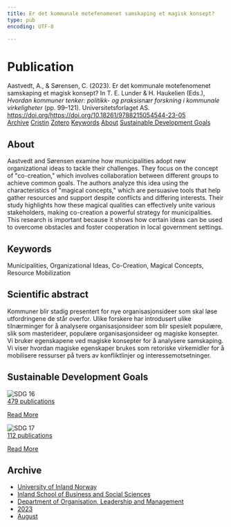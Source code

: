 ```yaml
---
title: Er det kommunale motefenomenet samskaping et magisk konsept?
type: pub
encoding: UTF-8

---
```

<h1>Publication</h1>
<article id="csl-bib-container-DFZ7UL58" class="csl-bib-container">
  <div class="csl-bib-body"> <div class="csl-entry">Aastvedt, A., &#38; Sørensen, C. (2023). Er det kommunale motefenomenet samskaping et magisk konsept? In T. E. Lunder &#38; H. Haukelien (Eds.), <i>Hvordan kommuner tenker: politikk- og praksisnær forskning i kommunale virkeligheter</i> (pp. 99–121). Universitetsforlaget AS. <a href="https://doi.org/https://doi.org/10.18261/9788215054544-23-05">https://doi.org/https://doi.org/10.18261/9788215054544-23-05</a></div> </div>
  <div class="csl-bib-buttons">
    <a href="#taxonomy-article-DFZ7UL58" alt="archive" class="csl-bib-button">Archive</a>
    <a href="https://app.cristin.no/results/show.jsf?id=2164772" alt="Cristin" class="csl-bib-button">Cristin</a>
    <a href="http://zotero.org/groups/5881554/items/DFZ7UL58" alt="Zotero" class="csl-bib-button">Zotero</a>
    <a href="#keywords-article-DFZ7UL58" alt="keywords" class="csl-bib-button">Keywords</a>
    <a href="#about-article-DFZ7UL58" alt="about_pub" class="csl-bib-button">About</a>
    <a href="#sdg-article-DFZ7UL58" alt="sdg" class="csl-bib-button">Sustainable Development Goals</a>
  </div>
  <div id="csl-bib-meta-container-DFZ7UL58"></div>
</article>
<div id="csl-bib-meta-DFZ7UL58" class="csl-bib-meta">
  <article id="about-article-DFZ7UL58" class="about_pub-article">
    <h1>About</h1>
    Aastvedt and Sørensen examine how municipalities adopt new organizational ideas to tackle their challenges. They focus on the concept of "co-creation," which involves collaboration between different groups to achieve common goals. The authors analyze this idea using the characteristics of "magical concepts," which are persuasive tools that help gather resources and support despite conflicts and differing interests. Their study highlights how these magical qualities can effectively unite various stakeholders, making co-creation a powerful strategy for municipalities. This research is important because it shows how certain ideas can be used to overcome obstacles and foster cooperation in local government settings.
  </article>
  <article id="keywords-article-DFZ7UL58" class="keywords-article">
    <h1>Keywords</h1>
    Municipalities, Organizational Ideas, Co-Creation, Magical Concepts, Resource Mobilization
  </article>
  <article id="abstract-article-DFZ7UL58" class="abstract-article">
    <h1>Scientific abstract</h1>
    Kommuner blir stadig presentert for nye organisasjonsideer som skal løse utfordringene de står overfor. Ulike forskere har introdusert ulike tilnærminger for å analysere organisasjonsideer som blir spesielt populære, slik som masterideer, populære organisasjonsideer og magiske konsepter. Vi bruker egenskapene ved magiske konsepter for å analysere samskaping. Vi viser hvordan magiske egenskaper brukes som retoriske virkemidler for å mobilisere ressurser på tvers av konfliktlinjer og interessemotsetninger.
  </article>
  <article id="sdg-article-DFZ7UL58" class="sdg-article">
    <h1>Sustainable Development Goals</h1>
    <div class="sdg-container"><div id="sdg16" class="sdg">
        <img src="{{< params subfolder >}}images/sdg/sdg16_en.png" class="image" alt="SDG 16">
        <div class="sdg-overlay">
          <a href="/en/archive/?key=?sdg=16#archive" class="sdg-publication-count"><span>479</span> publications</a>
          <p><a href="https://sdgs.un.org/goals/goal16" class="sdg-read-more">Read More</a></p>
        </div>
      </div> <div id="sdg17" class="sdg">
        <img src="{{< params subfolder >}}images/sdg/sdg17_en.png" class="image" alt="SDG 17">
        <div class="sdg-overlay">
          <a href="/en/archive/?key=?sdg=17#archive" class="sdg-publication-count"><span>112</span> publications</a>
          <p><a href="https://sdgs.un.org/goals/goal17" class="sdg-read-more">Read More</a></p>
        </div>
      </div></div>
  </article>
  <article id="taxonomy-article-DFZ7UL58" class="taxonomy-article">
    <h1>Archive</h1>
    <ul>
      <li>
        <a href="/en/archive/?key=3DCRN523">University of Inland Norway</a>
      </li>
      <li>
        <a href="/en/archive/?key=DU8Q9LN9">Inland School of Business and Social Sciences</a>
      </li>
      <li>
        <a href="/en/archive/?key=4LUWR3ZM">Department of Organisation, Leadership and Management</a>
      </li>
      <li>
        <a href="/en/archive/?key=THVQJFRI">2023</a>
      </li>
      <li>
        <a href="/en/archive/?key=D9DGSFA7">August</a>
      </li>
    </ul>
  </article>
</div>
